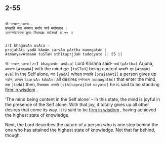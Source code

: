 ## 2-55


```shloka-sa

श्री भगवान् उवाच -
प्रजहाति यदा कामान् सर्वान् पार्थ मनोगतान् ।
आत्मन्येवात्मना तुष्टः स्थितप्र्ज्ञः तदोच्यते ॥ ५५ ॥

```
```shloka-sa-hk

zrI bhagavAn uvAca -
prajahAti yadA kAmAn sarvAn pArtha manogatAn |
AtmanyevAtmanA tuSTaH sthitaprjJaH tadocyate || 55 ||

```
`श्री भगवान् उवाच` `[zrI bhagavAn uvAca]` Lord Krishna said- `पार्थ` `[pArtha]` Arjuna, `आत्मना` `[AtmanA]` with the mind `तुष्टः` `[tuSTaH]` being content `आत्मनि एव` `[Atmani eva]` in the Self alone, `यदा` `[yadA]` when `प्रजहाति` `[prajahAti]` a person gives up `सर्वान् कामान्` `[sarvAn kAmAn]` all desires `मनोगतान्` `[manogatAn]` that enter the mind, `तदा` `[tadA]` then, `स्थितप्रज्ञः उच्यते` `[sthitaprajJaH ucyate]` he is said to be standing 
[firm in wisdom](sthitaprajna_xlat)
.



<a name='pull_back_organs'></a>
‘The mind being content in the Self alone’ – In this state, the mind is joyful in the presence of the Self alone. With that joy, it totally gives up all other desires that come its way. It is said to be 
[firm in wisdom](sthitaprajna_xlat)
, having achieved the highest state of knowledge.

Next, the Lord describes the nature of a person who is one step behind the one who has attained the highest state of knowledge. Not that far behind, though.


